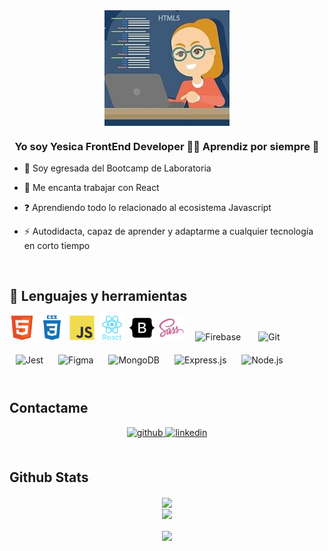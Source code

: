 <div align="center">
<img src="./img/chica_sonriente.jpg" width="200" align="center" />
</div>  
  

### <div align="center">Yo soy Yesica FrontEnd Developer 👨‍💻 Aprendiz por siempre 🚀</div>  
  

- 🔭 Soy egresada del Bootcamp de Laboratoria  
  

- 🌱 Me encanta trabajar con React  
  

- ❓ Aprendiendo todo lo relacionado al ecosistema Javascript  
  

- ⚡  Autodidacta, capaz de aprender y adaptarme a cualquier  tecnología en corto tiempo  
  

<br/>  


## 🔨 Lenguajes y herramientas  

<div align="left">
    <div>
        <img src="https://github.com/devicons/devicon/blob/master/icons/html5/html5-original.svg" title="HTML5" alt="HTML" width="40" height="40"/>&nbsp;
        <img src="https://github.com/devicons/devicon/blob/master/icons/css3/css3-plain-wordmark.svg"  title="CSS3" alt="CSS" width="40" height="40"/>&nbsp;
        <img src="https://github.com/devicons/devicon/blob/master/icons/javascript/javascript-original.svg" title="JavaScript" alt="JavaScript" width="40" height="40"/>&nbsp;
        <img src="https://github.com/devicons/devicon/blob/master/icons/react/react-original-wordmark.svg" title="React" alt="React" width="40" height="40"/>&nbsp;
        <img src="https://github.com/devicons/devicon/blob/master/icons/bootstrap/bootstrap-plain.svg" title="Bootstrap" alt="Bootstrap" width="40" height="40"/>&nbsp;
        <img src="https://github.com/devicons/devicon/blob/master/icons/sass/sass-original.svg" title="Sass" alt="Sass" width="40" height="40"/>&nbsp;
        <img style="margin: 10px" src="https://profilinator.rishav.dev/skills-assets/firebase.png" alt="Firebase" height="50" />&nbsp;
        <img style="margin: 10px" src="https://profilinator.rishav.dev/skills-assets/git-scm-icon.svg" alt="Git" height="50" />
        <img style="margin: 10px" src="https://profilinator.rishav.dev/skills-assets/jest.svg" alt="Jest" height="50" />
        <img style="margin: 10px" src="https://profilinator.rishav.dev/skills-assets/figma-icon.svg" alt="Figma" height="50" />
        <img style="margin: 10px" src="https://profilinator.rishav.dev/skills-assets/mongodb-original-wordmark.svg" alt="MongoDB" height="50" />
        <img style="margin: 10px" src="https://profilinator.rishav.dev/skills-assets/express-original-wordmark.svg" alt="Express.js" height="50" />
        <img style="margin: 10px" src="https://profilinator.rishav.dev/skills-assets/nodejs-original-wordmark.svg" alt="Node.js" height="50" />
      </div>
</div>

<br/>  


## Contactame  
<div align="center">
<a href="https://github.com/YesicaChui" target="_blank">
<img src=https://img.shields.io/badge/github-%2324292e.svg?&style=for-the-badge&logo=github&logoColor=white alt=github style="margin-bottom: 5px;" />
</a>
<a href="https://linkedin.com/in/yesicachuichalco" target="_blank">
<img src=https://img.shields.io/badge/linkedin-%231E77B5.svg?&style=for-the-badge&logo=linkedin&logoColor=white alt=linkedin style="margin-bottom: 5px;" />
</a>  
</div>  
  
<br/>  


## Github Stats  
<div align="center"><img src="https://github-readme-stats.vercel.app/api?username=YesicaChui&show_icons=true&theme=radical" align="center" /></div>  
<div align="center"><img src="https://github-readme-stats.vercel.app/api/top-langs/?username=YesicaChui&theme=tokyonight" align="center" /></div> 
<br/>  

<div align="center">
<img src="https://komarev.com/ghpvc/?username=YesicaChui&&style=flat-square" align="center" />
</div>  
  
